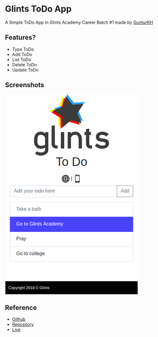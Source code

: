 # Glints ToDo App

A Simple ToDo App in Glints Academy Career Batch #1 made by [GunturKH](https://github.com/gunturkh)

## Features?

- Type ToDo
- Add ToDo
- List ToDo
- Delete ToDo
- Update ToDo

## Screenshots

![Glints ToDo App](screenshots.png)

## Reference

- [Github](https://github.com/gunturkh)
- [Repository](https://github.com/gunturkh/glintstodo)
- [Live](https://glintstodoguntur.netlify.com/)
